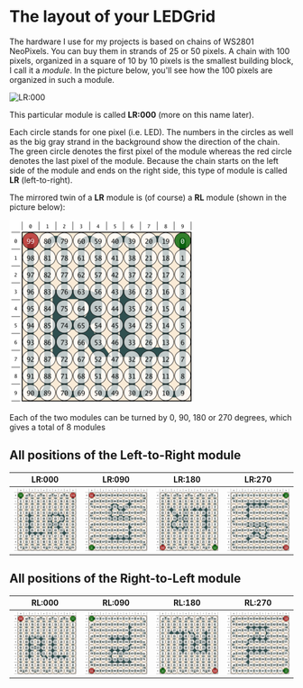# The layout of your LEDGrid

The hardware I use for my projects is based on chains of WS2801 NeoPixels.
You can buy them in strands of 25 or 50 pixels. A chain with 100 pixels,
organized in a square of 10 by 10 pixels is the smallest building block, I
call it a _module_. In the picture below, you'll see how the 100 pixels are
organized in such a module.

![LR:000](plots/LR_000.png)

This particular module is called **LR:000** (more on this name later).

Each circle stands for one pixel (i.e. LED). The numbers in the circles as
well as the big gray strand in the background show the direction of the chain.
The green circle denotes the first pixel of the module whereas the red circle
denotes the last pixel of the module. Because the chain starts on the left
side of the module and ends on the right side, this type of module is called
**LR** (left-to-right).

The mirrored twin of a **LR** module is (of course) a **RL** module (shown in
the picture below):

![RL:000](plots/RL-000.png)

Each of the two modules can be turned by 0, 90, 180 or 270 degrees, which
gives a total of 8 modules

## All positions of the Left-to-Right module

| LR:000 | LR:090 | LR:180 | LR:270 |
|--------|--------|--------|--------|
|![LR:000](plots/LR-000.png)|![LR:090](plots/LR-090.png)|![LR:180](plots/LR-180.png)|![LR:270](plots/LR-270.png)|

## All positions of the Right-to-Left module

| RL:000 | RL:090 | RL:180 | RL:270 |
|--------|--------|--------|--------|
|![RL:000](plots/RL-000.png)|![RL:090](plots/RL-090.png)|![RL:180](plots/RL-180.png)|![RL:270](plots/RL-270.png)|






